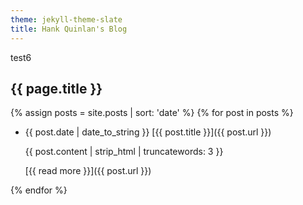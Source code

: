```yaml
---
theme: jekyll-theme-slate
title: Hank Quinlan's Blog
---
```

test6

## {{ page.title }}

{% assign posts = site.posts | sort: 'date' %}
{% for post in posts %}

* {{ post.date | date_to_string }} [{{ post.title }}]({{ post.url }})

   {{ post.content | strip_html | truncatewords: 3 }}
   
   [{{ read more }}]({{ post.url }})


{% endfor %}


